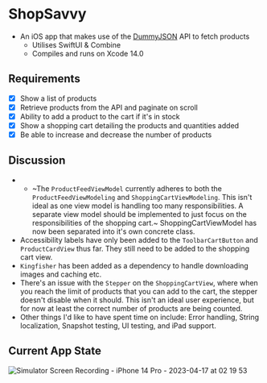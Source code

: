 # ShopSavvy
- An iOS app that makes use of the [DummyJSON](https://dummyjson.com/docs) API to fetch products
  - Utilises SwiftUI & Combine
  - Compiles and runs on Xcode 14.0

## Requirements
- [x] Show a list of products
- [x] Retrieve products from the API and paginate on scroll
- [x] Ability to add a product to the cart if it's in stock
- [x] Show a shopping cart detailing the products and quantities added
- [x] Be able to increase and decrease the number of products

## Discussion
- - ~The `ProductFeedViewModel` currently adheres to both the `ProductFeedViewModeling` and `ShoppingCartViewModeling`. This isn't ideal as one view model is handling too many responsibilities. A separate view model should be implemented to just focus on the responsibilities of the shopping cart.~ ShoppingCartViewModel has now been separated into it's own concrete class.
- Accessibility labels have only been added to the `ToolbarCartButton` and `ProductCardView` thus far. They still need to be added to the shopping cart view.
- `Kingfisher` has been added as a dependency to handle downloading images and caching etc.
- There's an issue with the `Stepper` on the `ShoppingCartView`, where when you reach the limit of products that you can add to the cart, the stepper doesn't disable when it should. This isn't an ideal user experience, but for now at least the correct number of products are being counted.
- Other things I'd like to have spent time on include: Error handling, String localization, Snapshot testing, UI testing, and iPad support.

## Current App State
![Simulator Screen Recording - iPhone 14 Pro - 2023-04-17 at 02 19 53](https://user-images.githubusercontent.com/23720725/232356502-9df6f723-d60f-4c2d-98c8-0c1dbd4dfada.gif)

